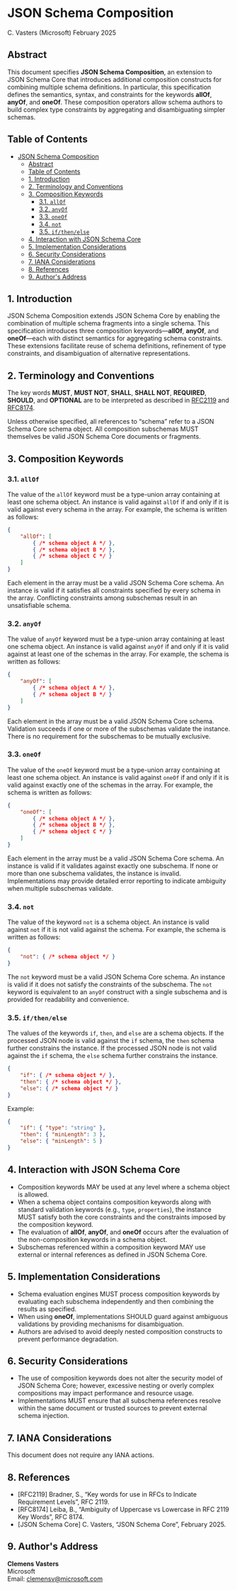 # JSON Schema Composition  
C. Vasters (Microsoft) February 2025

## Abstract

This document specifies **JSON Schema Composition**, an extension to JSON Schema
Core that introduces additional composition constructs for combining multiple
schema definitions. In particular, this specification defines the semantics,
syntax, and constraints for the keywords **allOf**, **anyOf**, and **oneOf**.
These composition operators allow schema authors to build complex type
constraints by aggregating and disambiguating simpler schemas.

## Table of Contents

- [JSON Schema Composition](#json-schema-composition)
  - [Abstract](#abstract)
  - [Table of Contents](#table-of-contents)
  - [1. Introduction](#1-introduction)
  - [2. Terminology and Conventions](#2-terminology-and-conventions)
  - [3. Composition Keywords](#3-composition-keywords)
    - [3.1. `allOf`](#31-allof)
    - [3.2. `anyOf`](#32-anyof)
    - [3.3. `oneOf`](#33-oneof)
    - [3.4. `not`](#34-not)
    - [3.5. `if/then/else`](#35-ifthenelse)
  - [4. Interaction with JSON Schema Core](#4-interaction-with-json-schema-core)
  - [5. Implementation Considerations](#5-implementation-considerations)
  - [6. Security Considerations](#6-security-considerations)
  - [7. IANA Considerations](#7-iana-considerations)
  - [8. References](#8-references)
  - [9. Author's Address](#9-authors-address)

## 1. Introduction

JSON Schema Composition extends JSON Schema Core by enabling the combination of
multiple schema fragments into a single schema. This specification introduces
three composition keywords—**allOf**, **anyOf**, and **oneOf**—each with
distinct semantics for aggregating schema constraints. These extensions
facilitate reuse of schema definitions, refinement of type constraints, and
disambiguation of alternative representations.

## 2. Terminology and Conventions

The key words **MUST**, **MUST NOT**, **SHALL**, **SHALL NOT**, **REQUIRED**,
**SHOULD**, and **OPTIONAL** are to be interpreted as described in
[RFC2119](https://datatracker.ietf.org/doc/html/rfc2119) and
[RFC8174](https://datatracker.ietf.org/doc/html/rfc8174).

Unless otherwise specified, all references to “schema” refer to a JSON Schema
Core schema object. All composition subschemas MUST themselves be valid JSON
Schema Core documents or fragments.

## 3. Composition Keywords

### 3.1. `allOf`

The value of the `allOf` keyword must be a type-union array containing at least
one schema object. An instance is valid against `allOf` if and only if it is
valid against every schema in the array. For example, the schema is written as
follows:

```json
{
    "allOf": [
        { /* schema object A */ },
        { /* schema object B */ },
        { /* schema object C */ }
    ]
}
```

Each element in the array must be a valid JSON Schema Core schema. An instance
is valid if it satisfies all constraints specified by every schema in the array.
Conflicting constraints among subschemas result in an unsatisfiable schema.

### 3.2. `anyOf`

The value of `anyOf` keyword must be a type-union array containing at least one
schema object. An instance is valid against `anyOf` if and only if it is valid
against at least one of the schemas in the array. For example, the schema is
written as follows:

```json
{
    "anyOf": [
        { /* schema object A */ },
        { /* schema object B */ }
    ]
}
```

 Each element in the array must be a valid JSON Schema Core
schema. Validation succeeds if one or more of the subschemas validate the
instance. There is no requirement for the subschemas to be mutually exclusive.

### 3.3. `oneOf`

The value of the `oneOf` keyword must be a type-union array containing at least
one schema object. An instance is valid against `oneOf` if and only if it is
valid against exactly one of the schemas in the array. For example, the schema
is written as follows:

```json
{
    "oneOf": [
        { /* schema object A */ },
        { /* schema object B */ },
        { /* schema object C */ }
    ]
}
```

Each element in the array must be a valid JSON Schema Core schema. An instance
is valid if it validates against exactly one subschema. If none or more than one
subschema validates, the instance is invalid. Implementations may provide
detailed error reporting to indicate ambiguity when multiple subschemas
validate.

### 3.4. `not`

The value of the keyword `not` is a schema object. An instance is valid against `not` if it
is not valid against the schema. For example, the schema is written as follows:

```json
{
    "not": { /* schema object */ }
}
```

The `not` keyword must be a valid JSON Schema Core schema. An instance is valid
if it does not satisfy the constraints of the subschema. The `not` keyword is
equivalent to an `anyOf` construct with a single subschema and is provided for
readability and convenience.

### 3.5. `if/then/else`

The values of the keywords `if`, `then`, and `else` are a schema objects.
If the processed JSON node is valid against the `if` schema, the `then` schema 
further constrains the instance. If the processed JSON node is not valid against
the `if` schema, the `else` schema further constrains the instance. 

```json
{
    "if": { /* schema object */ },
    "then": { /* schema object */ },
    "else": { /* schema object */ }
}
```

Example:

```json
{
    "if": { "type": "string" },
    "then": { "minLength": 3 },
    "else": { "minLength": 5 }
}
```


## 4. Interaction with JSON Schema Core

- Composition keywords MAY be used at any level where a schema object is
  allowed.
- When a schema object contains composition keywords along with standard
  validation keywords (e.g., `type`, `properties`), the instance MUST satisfy
  both the core constraints and the constraints imposed by the composition
  keyword.
- The evaluation of **allOf**, **anyOf**, and **oneOf** occurs after the
  evaluation of the non-composition keywords in a schema object.
- Subschemas referenced within a composition keyword MAY use external or
  internal references as defined in JSON Schema Core.

## 5. Implementation Considerations

- Schema evaluation engines MUST process composition keywords by evaluating each
  subschema independently and then combining the results as specified.
- When using **oneOf**, implementations SHOULD guard against ambiguous
  validations by providing mechanisms for disambiguation.
- Authors are advised to avoid deeply nested composition constructs to prevent
  performance degradation.

## 6. Security Considerations

- The use of composition keywords does not alter the security model of JSON
  Schema Core; however, excessive nesting or overly complex compositions may
  impact performance and resource usage.
- Implementations MUST ensure that all subschema references resolve within the
  same document or trusted sources to prevent external schema injection.

## 7. IANA Considerations

This document does not require any IANA actions.

## 8. References

- [RFC2119] Bradner, S., “Key words for use in RFCs to Indicate Requirement
  Levels”, RFC 2119.
- [RFC8174] Leiba, B., “Ambiguity of Uppercase vs Lowercase in RFC 2119 Key
  Words”, RFC 8174.
- [JSON Schema Core] C. Vasters, “JSON Schema Core”, February 2025.

## 9. Author's Address

**Clemens Vasters**  
Microsoft  
Email: clemensv@microsoft.com